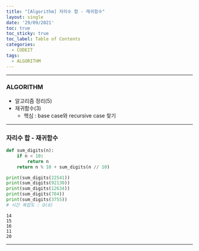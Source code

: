 ```yaml
---
title: "[Algorithm] 자리수 합 - 재귀함수"
layout: single
date: '29/09/2021'
toc: true
toc_sticky: true
toc_label: Table of Contents
categories:
  - CODEIT
tags:
  - ALGORITHM
---
```


---
### ALGORITHM
* 알고리즘 정리(5)
* 재귀함수(3)
  * 핵심 : base case와 recursive case 찾기

---

### 자리수 합 - 재귀함수


```python
def sum_digits(n):
    if n < 10:
        return n
    return n % 10 + sum_digits(n // 10)

print(sum_digits(22541))
print(sum_digits(92130))
print(sum_digits(12634))
print(sum_digits(704))
print(sum_digits(3755))
# 시간 복잡도 : O(d)
```

    14
    15
    16
    11
    20

---